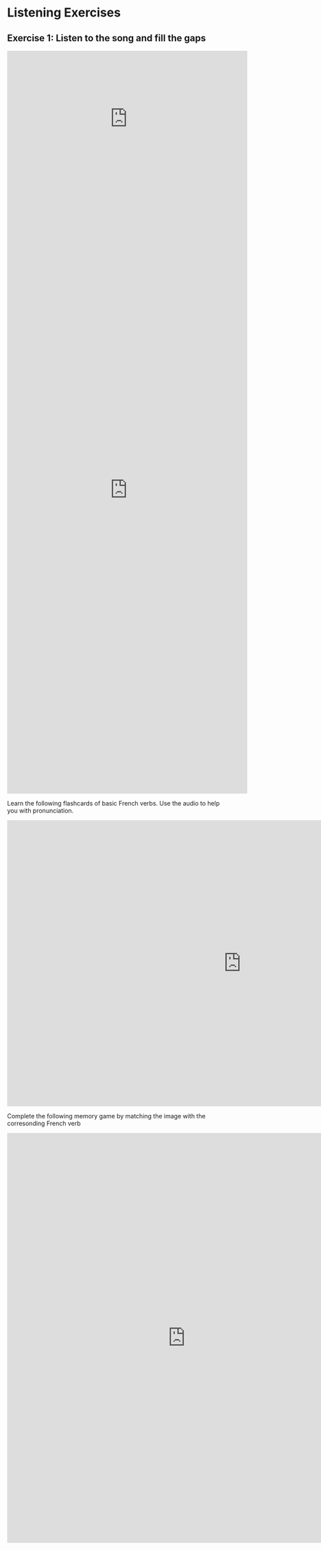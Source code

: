 <h1>Listening Exercises</h1>
<h2>Exercise 1: Listen to the song and fill the gaps</h2>

<iframe width="560" height="315" src="https://www.youtube.com/embed/kFzViYkZAz4" frameborder="0" allow="accelerometer; autoplay; encrypted-media; gyroscope; picture-in-picture" allowfullscreen></iframe>

<iframe src="https://h5p.org/h5p/embed/345717" width="560" height="1414" frameborder="0" allowfullscreen="allowfullscreen"></iframe>

<br>

Learn the following flashcards of basic French verbs. Use the audio to help you with pronunciation. 
<iframe src="https://h5p.org/h5p/embed/364501" width="1090" height="666" frameborder="0" allowfullscreen="allowfullscreen"></iframe><script src="https://h5p.org/sites/all/modules/h5p/library/js/h5p-resizer.js" charset="UTF-8"></script>

<p>Complete the following memory game by matching the image with the corresonding French verb</p>
<iframe src="https://h5p.org/h5p/embed/364551" width="830" height="954" frameborder="0" allowfullscreen="allowfullscreen"></iframe><script src="https://h5p.org/sites/all/modules/h5p/library/js/h5p-resizer.js" charset="UTF-8"></script>
